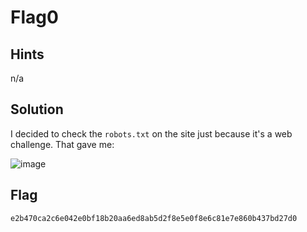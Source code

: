 # Flag0

## Hints
n/a

## Solution
I decided to check the `robots.txt` on the site just because it's a web challenge. That gave me:

![image](https://i.imgur.com/Z0q7LXd.png)


## Flag
`e2b470ca2c6e042e0bf18b20aa6ed8ab5d2f8e5e0f8e6c81e7e860b437bd27d0`
